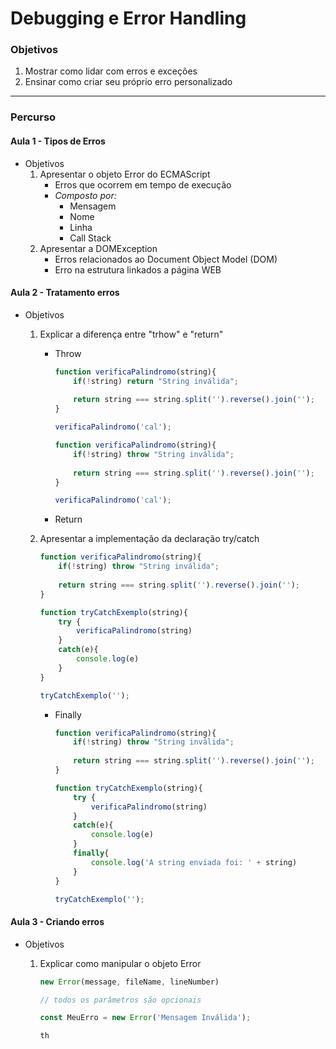 # Debugging e Error Handling

### Objetivos

1. Mostrar como lidar com erros e exceções
2. Ensinar como criar seu próprio erro personalizado

---

### Percurso

#### Aula 1 - Tipos de Erros

- Objetivos
  1. Apresentar o objeto Error do ECMAScript
     - Erros que ocorrem em tempo de execução
     - *Composto por:*
       - Mensagem
       - Nome
       - Linha
       - Call Stack
  2. Apresentar a DOMException
     - Erros relacionados ao Document Object Model (DOM)
     - Erro na estrutura linkados a página WEB

#### Aula 2 - Tratamento erros

- Objetivos

  1. Explicar a diferença entre "trhow" e "return"

     - Throw

       ```javascript
       function verificaPalindromo(string){
           if(!string) return "String inválida";
           
           return string === string.split('').reverse().join('');
       }
       
       verificaPalindromo('cal');
       ```

       ```javascript
       function verificaPalindromo(string){
           if(!string) throw "String inválida";
           
           return string === string.split('').reverse().join('');
       }
       
       verificaPalindromo('cal');
       ```

       

     - Return

  2. Apresentar a implementação da declaração try/catch

     ```javascript
     function verificaPalindromo(string){
         if(!string) throw "String inválida";
         
         return string === string.split('').reverse().join('');
     }
     
     function tryCatchExemplo(string){
         try {
             verificaPalindromo(string)
         }
         catch(e){
             console.log(e)
         }
     }
     
     tryCatchExemplo('');
     ```

     - Finally

       ```javascript
       function verificaPalindromo(string){
           if(!string) throw "String inválida";
           
           return string === string.split('').reverse().join('');
       }
       
       function tryCatchExemplo(string){
           try {
               verificaPalindromo(string)
           }
           catch(e){
               console.log(e)
           }
           finally{
               console.log('A string enviada foi: ' + string)
           }
       }
       
       tryCatchExemplo('');
       ```

       

#### Aula 3 - Criando erros

- Objetivos

  1. Explicar como manipular o objeto Error

     ```javascript
     new Error(message, fileName, lineNumber)
     
     // todos os parâmetros são opcionais
     
     const MeuErro = new Error('Mensagem Inválida');
     
     th
     ```

     